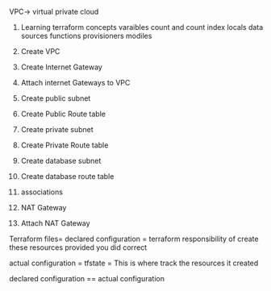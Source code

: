 VPC-> virtual private cloud
1. Learning terraform concepts
    varaibles
    count and count index
    locals
    data sources
    functions
    provisioners
    modiles


1. Create VPC
2. Create Internet Gateway
3. Attach internet Gateways to VPC
4. Create public subnet
5. Create Public Route table
6. Create private subnet
7. Create Private Route table
8. Create database subnet
9. Create database route table
10. associations
11. NAT Gateway
12. Attach NAT Gateway



Terraform files= declared configuration = terraform responsibility of create these resources provided you did correct 

actual configuration = tfstate = This is where track the resources it created

declared configuration == actual configuration
